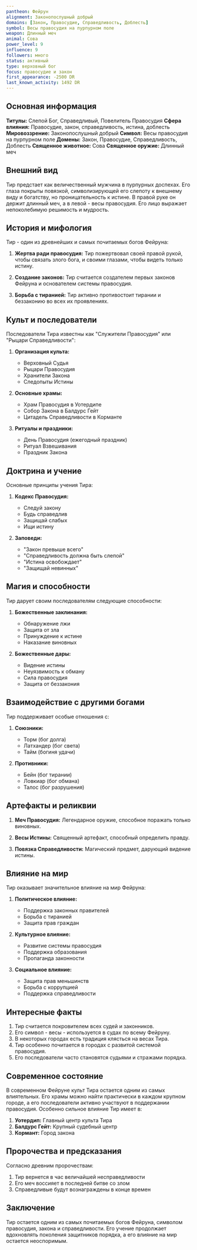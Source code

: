 ```yaml
---
pantheon: Фейрун
alignment: Законопослушный добрый
domains: [Закон, Правосудие, Справедливость, Доблесть]
symbol: Весы правосудия на пурпурном поле
weapon: Длинный меч
animal: Сова
power_level: 9
influence: 9
followers: много
status: активный
type: верховный бог
focus: правосудие и закон
first_appearance: -2500 DR
last_known_activity: 1492 DR
---
```


## Основная информация

**Титулы:** Слепой Бог, Справедливый, Повелитель Правосудия
**Сфера влияния:** Правосудие, закон, справедливость, истина, доблесть
**Мировоззрение:** Законопослушный добрый
**Символ:** Весы правосудия на пурпурном поле
**Домены:** Закон, Правосудие, Справедливость, Доблесть
**Священное животное:** Сова
**Священное оружие:** Длинный меч

## Внешний вид

Тир предстает как величественный мужчина в пурпурных доспехах. Его глаза покрыты повязкой, символизирующей его слепоту к внешнему виду и богатству, но проницательность к истине. В правой руке он держит длинный меч, а в левой - весы правосудия. Его лицо выражает непоколебимую решимость и мудрость.

## История и мифология

Тир - один из древнейших и самых почитаемых богов Фейруна:

1. **Жертва ради правосудия:** Тир пожертвовал своей правой рукой, чтобы связать злого бога, и своими глазами, чтобы видеть только истину.

2. **Создание законов:** Тир считается создателем первых законов Фейруна и основателем системы правосудия.

3. **Борьба с тиранией:** Тир активно противостоит тирании и беззаконию во всех их проявлениях.

## Культ и последователи

Последователи Тира известны как "Служители Правосудия" или "Рыцари Справедливости":

1. **Организация культа:**

   - Верховный Судья
   - Рыцари Правосудия
   - Хранители Закона
   - Следопыты Истины

2. **Основные храмы:**

   - Храм Правосудия в Уотердипе
   - Собор Закона в Балдурс Гейт
   - Цитадель Справедливости в Корманте

3. **Ритуалы и праздники:**
   - День Правосудия (ежегодный праздник)
   - Ритуал Взвешивания
   - Праздник Закона

## Доктрина и учение

Основные принципы учения Тира:

1. **Кодекс Правосудия:**

   - Следуй закону
   - Будь справедлив
   - Защищай слабых
   - Ищи истину

2. **Заповеди:**
   - "Закон превыше всего"
   - "Справедливость должна быть слепой"
   - "Истина освобождает"
   - "Защищай невинных"

## Магия и способности

Тир дарует своим последователям следующие способности:

1. **Божественные заклинания:**

   - Обнаружение лжи
   - Защита от зла
   - Принуждение к истине
   - Наказание виновных

2. **Божественные дары:**
   - Видение истины
   - Неуязвимость к обману
   - Сила правосудия
   - Защита от беззакония

## Взаимодействие с другими богами

Тир поддерживает особые отношения с:

1. **Союзники:**

   - Торм (бог долга)
   - Латхандер (бог света)
   - Тайм (богиня удачи)

2. **Противники:**
   - Бейн (бог тирании)
   - Ловкиар (бог обмана)
   - Талос (бог разрушения)

## Артефакты и реликвии

1. **Меч Правосудия:** Легендарное оружие, способное поражать только виновных.

2. **Весы Истины:** Священный артефакт, способный определить правду.

3. **Повязка Справедливости:** Магический предмет, дарующий видение истины.

## Влияние на мир

Тир оказывает значительное влияние на мир Фейруна:

1. **Политическое влияние:**

   - Поддержка законных правителей
   - Борьба с тиранией
   - Защита прав граждан

2. **Культурное влияние:**

   - Развитие системы правосудия
   - Поддержка образования
   - Пропаганда законности

3. **Социальное влияние:**
   - Защита прав меньшинств
   - Борьба с коррупцией
   - Поддержка справедливости

## Интересные факты

1. Тир считается покровителем всех судей и законников.
2. Его символ - весы - используется в судах по всему Фейруну.
3. В некоторых городах есть традиция клясться на весах Тира.
4. Тир особенно почитается в городах с развитой системой правосудия.
5. Его последователи часто становятся судьями и стражами порядка.

## Современное состояние

В современном Фейруне культ Тира остается одним из самых влиятельных. Его храмы можно найти практически в каждом крупном городе, а его последователи активно участвуют в поддержании правосудия. Особенно сильное влияние Тир имеет в:

1. **Уотердип:** Главный центр культа Тира
2. **Балдурс Гейт:** Крупный судебный центр
3. **Кормант:** Город закона

## Пророчества и предсказания

Согласно древним пророчествам:

1. Тир вернется в час величайшей несправедливости
2. Его меч воссияет в последней битве со злом
3. Справедливые будут вознаграждены в конце времен

## Заключение

Тир остается одним из самых почитаемых богов Фейруна, символом правосудия, закона и справедливости. Его учение продолжает вдохновлять поколения защитников порядка, а его влияние на мир остается неоспоримым.
